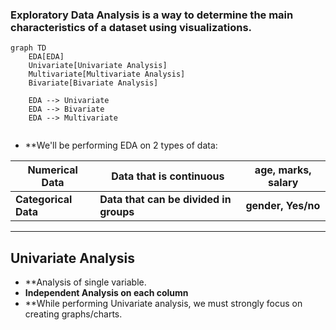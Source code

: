 ### Exploratory Data Analysis is a way to determine the main characteristics of a dataset using visualizations.

```mermaid
graph TD
    EDA[EDA]
    Univariate[Univariate Analysis]
    Multivariate[Multivariate Analysis]
    Bivariate[Bivariate Analysis]

    EDA --> Univariate
    EDA --> Bivariate
    EDA --> Multivariate
    

```


- **We'll be performing EDA on 2 types of data:

| Numerical Data       | Data that is continuous                | age, marks, salary |
| -------------------- | -------------------------------------- | ------------------ |
| **Categorical Data** | **Data that can be divided in groups** | **gender, Yes/no** |

-----
## Univariate Analysis
- **Analysis of single variable.
- **Independent Analysis on each column**
- **While performing Univariate analysis, we must strongly focus on creating graphs/charts.
